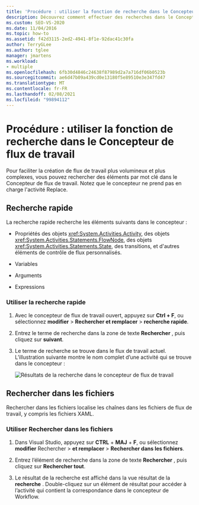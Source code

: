 ```yaml
---
title: 'Procédure : utiliser la fonction de recherche dans le Concepteur de flux de travail'
description: Découvrez comment effectuer des recherches dans le Concepteur de flux de travail pour rechercher des éléments par mot clé afin de faciliter la création de flux de travail plus volumineux et plus complexes.
ms.custom: SEO-VS-2020
ms.date: 11/04/2016
ms.topic: how-to
ms.assetid: f42d3115-2ed2-4941-8f1e-92dac41c30fa
author: TerryGLee
ms.author: tglee
manager: jmartens
ms.workload:
- multiple
ms.openlocfilehash: 6fb30d4846c24638f87989d2a7a716df06b0523b
ms.sourcegitcommit: ae6d47b09a439cd0e13180f5e89510e3e347fd47
ms.translationtype: MT
ms.contentlocale: fr-FR
ms.lasthandoff: 02/08/2021
ms.locfileid: "99894112"
---
```

# <a name="how-to-use-search-in-the-workflow-designer"></a>Procédure : utiliser la fonction de recherche dans le Concepteur de flux de travail

Pour faciliter la création de flux de travail plus volumineux et plus complexes, vous pouvez rechercher des éléments par mot clé dans le Concepteur de flux de travail. Notez que le concepteur ne prend pas en charge l'activité Replace.

## <a name="quick-find"></a>Recherche rapide

La recherche rapide recherche les éléments suivants dans le concepteur :

- Propriétés des objets <xref:System.Activities.Activity>, des objets <xref:System.Activities.Statements.FlowNode>, des objets <xref:System.Activities.Statements.State>, des transitions, et d'autres éléments de contrôle de flux personnalisés.

- Variables

- Arguments

- Expressions

### <a name="use-quick-find"></a>Utiliser la recherche rapide

1. Avec le concepteur de flux de travail ouvert, appuyez sur **Ctrl + F**, ou sélectionnez **modifier**  >  **Rechercher et remplacer**  >  **recherche rapide**.

2. Entrez le terme de recherche dans la zone de texte **Rechercher** , puis cliquez sur **suivant**.

3. Le terme de recherche se trouve dans le flux de travail actuel. L’illustration suivante montre le nom complet d’une activité qui se trouve dans le concepteur :

   ![Résultats de la recherche dans le concepteur de flux de travail](../workflow-designer/media/designersearch.png)

## <a name="find-in-files"></a>Rechercher dans les fichiers

Rechercher dans les fichiers localise les chaînes dans les fichiers de flux de travail, y compris les fichiers XAML.

### <a name="use-find-in-files"></a>Utiliser Rechercher dans les fichiers

1. Dans Visual Studio, appuyez sur **CTRL** + **MAJ** + **F**, ou sélectionnez **modifier** Rechercher  >  **et remplacer**  >  **Rechercher dans les fichiers**.

2. Entrez l’élément de recherche dans la zone de texte **Rechercher** , puis cliquez sur **Rechercher tout**.

3. Le résultat de la recherche est affiché dans la vue résultat de la **recherche** . Double-cliquez sur un élément de résultat pour accéder à l’activité qui contient la correspondance dans le concepteur de Workflow.